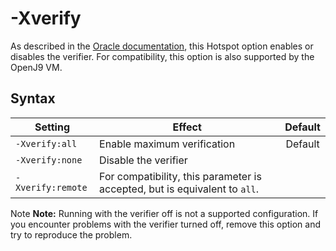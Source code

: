 <!--
* Copyright (c) 2017, 2018 IBM Corp. and others
*
* This program and the accompanying materials are made
* available under the terms of the Eclipse Public License 2.0
* which accompanies this distribution and is available at
* https://www.eclipse.org/legal/epl-2.0/ or the Apache
* License, Version 2.0 which accompanies this distribution and
* is available at https://www.apache.org/licenses/LICENSE-2.0.
*
* This Source Code may also be made available under the
* following Secondary Licenses when the conditions for such
* availability set forth in the Eclipse Public License, v. 2.0
* are satisfied: GNU General Public License, version 2 with
* the GNU Classpath Exception [1] and GNU General Public
* License, version 2 with the OpenJDK Assembly Exception [2].
*
* [1] https://www.gnu.org/software/classpath/license.html
* [2] http://openjdk.java.net/legal/assembly-exception.html
*
* SPDX-License-Identifier: EPL-2.0 OR Apache-2.0 OR GPL-2.0 WITH
* Classpath-exception-2.0 OR LicenseRef-GPL-2.0 WITH Assembly-exception
-->

# -Xverify

As described in the [Oracle documentation](https://docs.oracle.com/javase/8/docs/technotes/tools/windows/java.html), this Hotspot option enables or disables the verifier. For compatibility, this option is also supported by the OpenJ9 VM.

## Syntax

| Setting           | Effect                                                                     | Default                                                                            |
|-------------------|----------------------------------------------------------------------------|:----------------------------------------------------------------------------------:|
| `-Xverify:all`    | Enable maximum verification                                                | <i class="fa fa-check" aria-hidden="true"></i><span class="sr-only">Default</span> |
| `-Xverify:none`   | Disable the verifier                                                       |                                                                                    |
| `-Xverify:remote` | For compatibility, this parameter is accepted, but is equivalent to `all`. |                                                                                    |

<i class="fa fa-pencil-square-o" aria-hidden="true"></i><span class="sr-only">Note</span> **Note:** Running with the verifier off is not a supported configuration. If you encounter problems with the verifier turned off, remove this option and try to reproduce the problem.


<!-- ==== END OF TOPIC ==== xverify.md ==== -->

